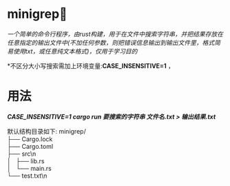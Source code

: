 # minigrep🦀
*一个简单的命令行程序，由rust构建，用于在文件中搜索字符串，并把结果存放在任意指定的输出文件中(不加任何参数，则把错误信息输出到输出文件里，格式简易使用txt，或任意纯文本格式)，仅用于学习目的*   

*不区分大小写搜索需加上环境变量:**CASE_INSENSITIVE=1** ，

# 用法  
***CASE_INSENSITIVE=1 cargo run 要搜索的字符串 文件名.txt > 输出结果.txt***   

默认结构目录如下:
minigrep/  
├── Cargo.lock  
├── Cargo.toml  
├── src\n  
│   ├── lib.rs  
│   └── main.rs  
└── test.txt\n  
